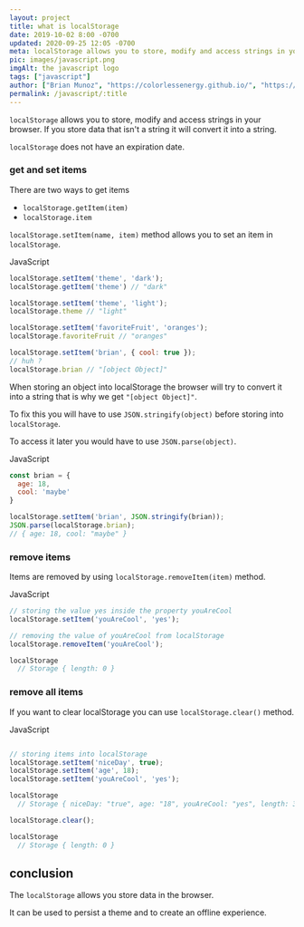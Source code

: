 ```yaml
---
layout: project
title: what is localStorage
date: 2019-10-02 8:00 -0700
updated: 2020-09-25 12:05 -0700
meta: localStorage allows you to store, modify and access strings in your browser.
pic: images/javascript.png
imgAlt: the javascript logo
tags: ["javascript"]
author: ["Brian Munoz", "https://colorlessenergy.github.io/", "https://github.com/colorlessenergy"]
permalink: /javascript/:title
---
```


<code class="highlight__code">localStorage</code> allows you to store, modify and access strings in your browser. If you store data that isn't a string it will convert it into a string. 

<code class="highlight__code">localStorage</code> does not have an expiration date.

### get and set items

There are two ways to get items 

* <code class="highlight__code">localStorage.getItem(item)</code>
* <code class="highlight__code">localStorage.item</code>

<code class="highlight__code">localStorage.setItem(name, item)</code> method allows you to set an item in <code class="highlight__code">localStorage</code>.

<p class="highlight__file-desc">JavaScript</p>

```javascript
localStorage.setItem('theme', 'dark');
localStorage.getItem('theme') // "dark"

localStorage.setItem('theme', 'light');
localStorage.theme // "light"

localStorage.setItem('favoriteFruit', 'oranges');
localStorage.favoriteFruit // "oranges"

localStorage.setItem('brian', { cool: true });
// huh ?
localStorage.brian // "[object Object]"
```

When storing an object into localStorage the browser will try to convert it into a string that is why we get <code class="highlight__code">"[object Object]"</code>.

To fix this you will have to use <code class="highlight__code">JSON.stringify(object)</code> before storing into <code class="highlight__code">localStorage</code>.

To access it later you would have to use <code class="highlight__code">JSON.parse(object)</code>.

<p class="highlight__file-desc">JavaScript</p>

```javascript
const brian = {
  age: 18,
  cool: 'maybe'
}

localStorage.setItem('brian', JSON.stringify(brian));
JSON.parse(localStorage.brian);
// { age: 18, cool: "maybe" }
```

### remove items

Items are removed by using <code class="highlight__code">localStorage.removeItem(item)</code> method.


<p class="highlight__file-desc">JavaScript</p>

```javascript
// storing the value yes inside the property youAreCool
localStorage.setItem('youAreCool', 'yes');

// removing the value of youAreCool from localStorage
localStorage.removeItem('youAreCool');

localStorage
  // Storage { length: 0 }
```

### remove all items

If you want to clear localStorage you can use <code class="highlight__code">localStorage.clear()</code> method.

<p class="highlight__file-desc">JavaScript</p>

```javascript

// storing items into localStorage
localStorage.setItem('niceDay', true);
localStorage.setItem('age', 18);
localStorage.setItem('youAreCool', 'yes');

localStorage
  // Storage { niceDay: "true", age: "18", youAreCool: "yes", length: 3 }

localStorage.clear();

localStorage
  // Storage { length: 0 }
```

## conclusion

The <code class="highlight__code">localStorage</code> allows you store data in the browser. 

It can be used to persist a theme and to create an offline experience.